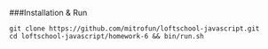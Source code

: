 ###Installation & Run

```
git clone https://github.com/mitrofun/loftschool-javascript.git
cd loftschool-javascript/homework-6 && bin/run.sh
```